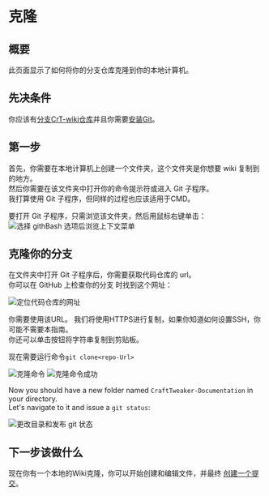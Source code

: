 # 克隆

## 概要

此页面显示了如何将你的分支仓库克隆到你的本地计算机。

## 先决条件

你应该有[分支CrT-wiki仓库](/Contribute/SetupGithub/)并且你需要[安装Git](/Contribute/LocalClone/InstallingGit/)。

## 第一步

首先，你需要在本地计算机上创建一个文件夹，这个文件夹是你想要 wiki 复制到的地方。  
然后你需要在该文件夹中打开你的命令提示符或进入 Git 子程序。  
我打算使用 Git 子程序，但同样的过程也应该适用于CMD。

要打开 Git 子程序，只需浏览该文件夹，然后用鼠标右键单击：  
![选择 githBash 选项后浏览上下文菜单](/Contribute/LocalClone/assets/ExplorerContextMenu_GitBash.png)

## 克隆你的分支

在文件夹中打开 Git 子程序后，你需要获取代码仓库的 url。  
你可以在 GitHub 上检查你的分支 时找到这个网址：

![定位代码仓库的网址](/Contribute/LocalClone/assets/GitHub_CloneLink.png)

你需要使用该URL。 我们将使用HTTPS进行复制，如果你知道如何设置SSH，你可能不需要本指南。  
你还可以单击按钮将字符串复制到剪贴板。

现在需要运行命令`git clone<repo-Url>`

![克隆命令](/Contribute/LocalClone/assets/GitBash_CloneCommand.png) ![克隆命令成功](/Contribute/LocalClone/assets/GitBash_CloneCommandSuccess.png)

Now you should have a new folder named `CraftTweaker-Documentation` in your directory.  
Let's navigate to it and issue a `git status`:

![更改目录和发布 git 状态](/Contribute/LocalClone/assets/GitBash_Clone_GitStatus.png)

## 下一步该做什么

现在你有一个本地的Wiki克隆，你可以开始创建和编辑文件，并最终 [创建一个提交](/Contribute/LocalClone/CreateCommit/)。